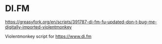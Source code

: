 # DI.FM
https://greasyfork.org/en/scripts/391787-di-fm-fu-updated-don-t-bug-me-digitally-imported-violentmonkey

Violentmonkey script for https://www.di.fm

